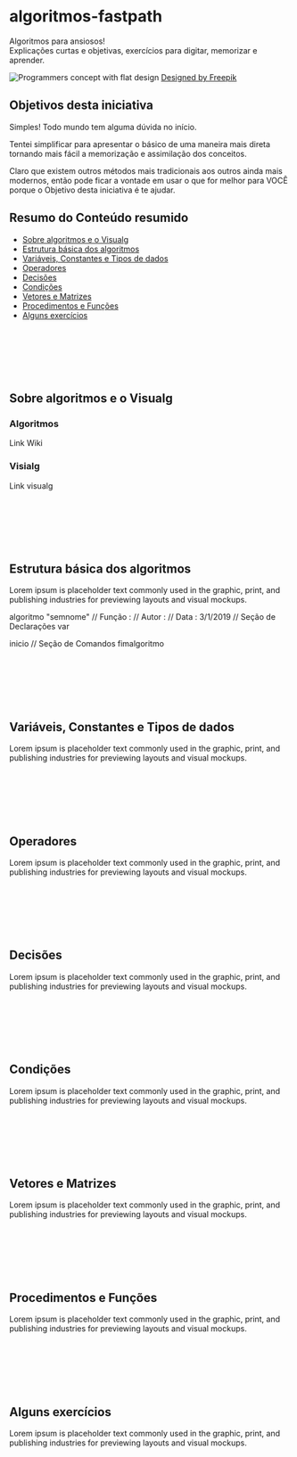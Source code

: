 # algoritmos-fastpath
Algoritmos para ansiosos! \
Explicações curtas e objetivas, exercícios para digitar, memorizar e aprender.

![Programmers concept with flat design](https://image.freepik.com/free-vector/programmers-concept-with-flat-design_23-2147849844.jpg)
[Designed by Freepik](https://www.freepik.com/free-vector/programmers-concept-with-flat-design_2456097.htm)


## Objetivos desta iniciativa
Simples! Todo mundo tem alguma dúvida no início.

Tentei simplificar para apresentar o básico de uma maneira mais direta tornando mais fácil a memorização e assimilação dos conceitos. 

Claro que existem outros métodos mais tradicionais aos outros ainda mais modernos, então pode ficar a vontade em usar o que for melhor para VOCÊ porque o Objetivo desta iniciativa é te ajudar.

## Resumo do Conteúdo resumido
* [Sobre algoritmos e o Visualg](#sobre-algoritmos-e-o-Visualg)
* [Estrutura básica dos algoritmos](#estrutura-básica-dos-algoritmos)
* [Variáveis, Constantes e Tipos de dados](#variáveis-constantes-e-tipos-de-dados)
* [Operadores](#operadores)
* [Decisões](#decisões)
* [Condições](#condições)
* [Vetores e Matrizes](#vetores-e-matrizes)
* [Procedimentos e Funções](#procedimentos-e-funções)
* [Alguns exercícios](#alguns-exercÍcios)

<br />
<br />
<br />
<br />
<br />

## Sobre algoritmos e o Visualg
### Algoritmos
Link Wiki
### Visialg
Link visualg

<br />
<br />
<br />
<br />
<br />

## Estrutura básica dos algoritmos
Lorem ipsum is placeholder text commonly used in the graphic, print, and publishing industries for previewing layouts and visual mockups.

algoritmo "semnome"
// Função :
// Autor :
// Data : 3/1/2019
// Seção de Declarações 
var

inicio
// Seção de Comandos 
fimalgoritmo

<br />
<br />
<br />
<br />
<br />

## Variáveis, Constantes e Tipos de dados
Lorem ipsum is placeholder text commonly used in the graphic, print, and publishing industries for previewing layouts and visual mockups.

<br />
<br />
<br />
<br />
<br />

## Operadores
Lorem ipsum is placeholder text commonly used in the graphic, print, and publishing industries for previewing layouts and visual mockups.

<br />
<br />
<br />
<br />
<br />

## Decisões
Lorem ipsum is placeholder text commonly used in the graphic, print, and publishing industries for previewing layouts and visual mockups.

<br />
<br />
<br />
<br />
<br />

## Condições
Lorem ipsum is placeholder text commonly used in the graphic, print, and publishing industries for previewing layouts and visual mockups.

<br />
<br />
<br />
<br />
<br />

## Vetores e Matrizes
Lorem ipsum is placeholder text commonly used in the graphic, print, and publishing industries for previewing layouts and visual mockups.

<br />
<br />
<br />
<br />
<br />

## Procedimentos e Funções
Lorem ipsum is placeholder text commonly used in the graphic, print, and publishing industries for previewing layouts and visual mockups.

<br />
<br />
<br />
<br />
<br />

## Alguns exercícios
Lorem ipsum is placeholder text commonly used in the graphic, print, and publishing industries for previewing layouts and visual mockups.

<br />
<br />
<br />
<br />
<br />

